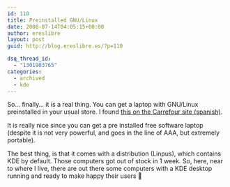 ```yaml
---
id: 110
title: Preinstalled GNU/Linux
date: 2008-07-14T04:05:15+00:00
author: ereslibre
layout: post
guid: http://blog.ereslibre.es/?p=110

dsq_thread_id:
  - "1301903765"
categories:
  - archived
  - kde
---
```

So&#8230; finally&#8230; it is a real thing. You can get a laptop with GNU/Linux preinstalled in your usual store. I found [this on the Carrefour site (spanish)](http://www.carrefouronline.carrefour.es/noalimentacion/TemplateProduct.aspx?itemMarcado=catalog310026&navAction=push&navCount=5&menu=no&nivel_desplegado=nivel2_4&itemId=43704698).

It is really nice since you can get a pre installed free software laptop (despite it is not very powerful, and goes in the line of AAA, but extremely portable).

The best thing, is that it comes with a distribution (Linpus), which contains KDE by default. Those computers got out of stock in 1 week. So, here, near to where I live, there are out there some computers with a KDE desktop running and ready to make happy their users 🙂
